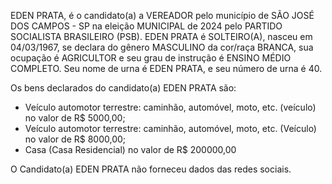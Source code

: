 EDEN PRATA, é o candidato(a) a VEREADOR pelo município de SÃO JOSÉ DOS CAMPOS - SP na eleição MUNICIPAL de 2024 pelo PARTIDO SOCIALISTA BRASILEIRO (PSB). EDEN PRATA é SOLTEIRO(A), nasceu em 04/03/1967, se declara do gênero MASCULINO da cor/raça BRANCA, sua ocupação é AGRICULTOR e seu grau de instrução é ENSINO MÉDIO COMPLETO. Seu nome de urna é EDEN PRATA, e seu número de urna é 40.

Os bens declarados do candidato(a) EDEN PRATA são: 
- Veículo automotor terrestre: caminhão, automóvel, moto, etc. (veículo) no valor de R$ 5000,00;
- Veículo automotor terrestre: caminhão, automóvel, moto, etc. (Veículo) no valor de R$ 8000,00;
- Casa (Casa Residencial) no valor de R$ 200000,00

O Candidato(a) EDEN PRATA não forneceu dados das redes sociais.